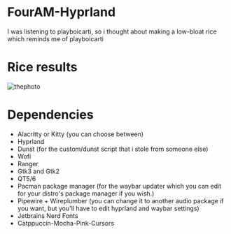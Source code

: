 # FourAM-Hyprland
I was listening to playboicarti, so i thought about making a low-bloat rice which reminds me of playboicarti 

# Rice results
![thephoto](https://github.com/Tryware/FourAM-Hyprland/assets/82564850/df44a526-dc83-4014-8117-3333ea7a3cf2)

# Dependencies
* Alacritty or Kitty (you can choose between)
* Hyprland
* Dunst (for the custom/dunst script that i  stole from someone else)
* Wofi
* Ranger
* Gtk3 and Gtk2
* QT5/6
* Pacman package manager (for the waybar updater which you can edit for your distro's package manager if you wish.)
* Pipewire + Wireplumber (you can change it to another audio package if you want, but you'll have to edit hyprland and waybar settings)
* Jetbrains Nerd Fonts
* Catppuccin-Mocha-Pink-Cursors
